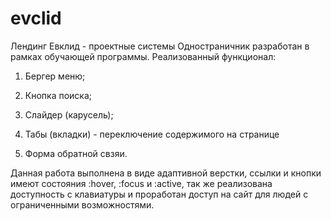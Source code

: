 # evclid
Лендинг Евклид - проектные системы
Одностраничник разработан в рамках обучающей программы.
Реализованный функционал:

1. Бергер меню;

2. Кнопка поиска;

3. Слайдер (карусель);

4. Табы (вкладки) - переключение содержимого на странице

5. Форма обратной свзяи.

Данная работа выполнена в виде адаптивной верстки, ссылки и кнопки имеют состояния :hover, :focus и :active, так же реализована доступность с клавиатуры и проработан доступ на сайт для людей с ограниченными возможностями.
